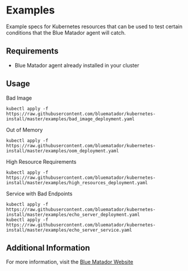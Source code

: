 # Examples

Example specs for Kubernetes resources that can be used to test certain conditions that the Blue Matador agent will catch.

## Requirements

 * Blue Matador agent already installed in your cluster

## Usage

Bad Image
```
kubectl apply -f https://raw.githubusercontent.com/bluematador/kubernetes-install/master/examples/bad_image_deployment.yaml
```

Out of Memory
```
kubectl apply -f https://raw.githubusercontent.com/bluematador/kubernetes-install/master/examples/oom_deployment.yaml
```

High Resource Requirements
```
kubectl apply -f https://raw.githubusercontent.com/bluematador/kubernetes-install/master/examples/high_resources_deployment.yaml
```

Service with Bad Endpoints
```
kubectl apply -f https://raw.githubusercontent.com/bluematador/kubernetes-install/master/examples/echo_server_deployment.yaml
kubectl apply -f https://raw.githubusercontent.com/bluematador/kubernetes-install/master/examples/echo_server_service.yaml
```

## Additional Information

For more information, visit the [Blue Matador Website](https://www.bluematador.com)
